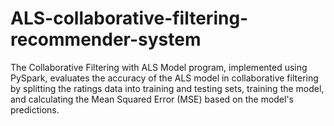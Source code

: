 # ALS-collaborative-filtering-recommender-system
The Collaborative Filtering with ALS Model program, implemented using PySpark, evaluates the accuracy of the ALS model in collaborative filtering by splitting the ratings data into training and testing sets, training the model, and calculating the Mean Squared Error (MSE) based on the model's predictions.
